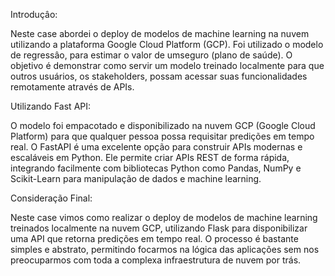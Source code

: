 Introduçâo:

Neste case abordei o deploy de modelos de machine learning na nuvem utilizando a plataforma Google Cloud Platform (GCP). 
Foi utilizado o modelo de regressâo, para estimar o valor de umseguro (plano de saúde).
O objetivo é demonstrar como servir um modelo treinado localmente para que outros usuários, os stakeholders, possam acessar suas funcionalidades remotamente através de APIs.

Utilizando Fast API:

O modelo foi empacotado e disponibilizado na nuvem GCP (Google Cloud Platform) para que qualquer pessoa possa requisitar predições em tempo real.
O FastAPI é uma excelente opção para construir APIs modernas e escaláveis em Python.
Ele permite criar APIs REST de forma rápida, integrando facilmente com bibliotecas Python como Pandas, NumPy e Scikit-Learn para manipulação de dados e machine learning.

Consideração Final:

Neste case vimos como realizar o deploy de modelos de machine learning treinados localmente na nuvem GCP, utilizando Flask para disponibilizar uma API que retorna predições em tempo real.
O processo é bastante simples e abstrato, permitindo focarmos na lógica das aplicações sem nos preocuparmos com toda a complexa infraestrutura de nuvem por trás.
